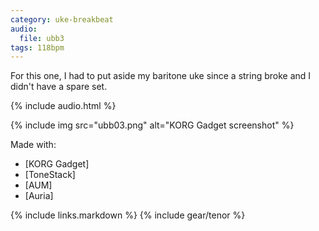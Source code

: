 ```yaml
---
category: uke-breakbeat
audio:
  file: ubb3
tags: 118bpm
---
```

For this one, I had to put aside my baritone uke since a string broke and I didn't have a spare set.

{% include audio.html %}

{% include img src="ubb03.png" alt="KORG Gadget screenshot" %}

Made with:

* [KORG Gadget]
* [ToneStack]
* [AUM]
* [Auria]

{% include links.markdown %}
{% include gear/tenor %}